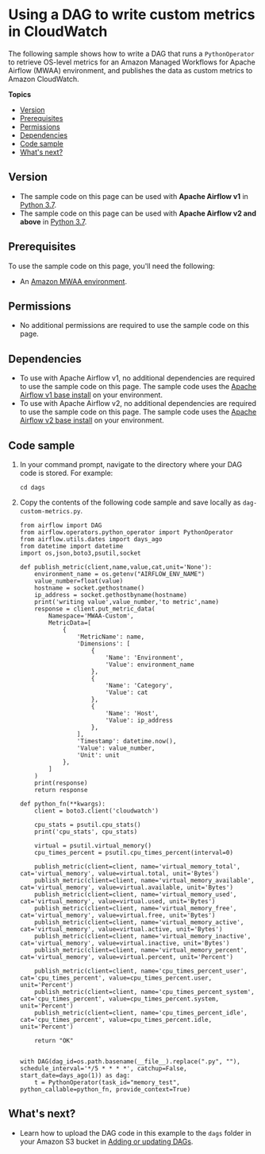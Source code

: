 # Using a DAG to write custom metrics in CloudWatch<a name="samples-custom-metrics"></a>

The following sample shows how to write a DAG that runs a `PythonOperator` to retrieve OS\-level metrics for an Amazon Managed Workflows for Apache Airflow \(MWAA\) environment, and publishes the data as custom metrics to Amazon CloudWatch\.

**Topics**
+ [Version](#samples-custom-metrics-version)
+ [Prerequisites](#samples-custom-metrics-prereqs)
+ [Permissions](#samples-custom-metrics-permissions)
+ [Dependencies](#samples-custom-metrics-dependencies)
+ [Code sample](#samples-custom-metrics-code)
+ [What's next?](#samples-custom-metrics-next-up)

## Version<a name="samples-custom-metrics-version"></a>
+ The sample code on this page can be used with **Apache Airflow v1** in [Python 3\.7](https://www.python.org/dev/peps/pep-0537/)\.
+ The sample code on this page can be used with **Apache Airflow v2 and above** in [Python 3\.7](https://www.python.org/dev/peps/pep-0537/)\.

## Prerequisites<a name="samples-custom-metrics-prereqs"></a>

To use the sample code on this page, you'll need the following:
+ An [Amazon MWAA environment](get-started.md)\.

## Permissions<a name="samples-custom-metrics-permissions"></a>
+ No additional permissions are required to use the sample code on this page\.

## Dependencies<a name="samples-custom-metrics-dependencies"></a>
+ To use with Apache Airflow v1, no additional dependencies are required to use the sample code on this page\. The sample code uses the [Apache Airflow v1 base install](https://raw.githubusercontent.com/apache/airflow/constraints-1.10.12/constraints-3.7.txt) on your environment\.
+ To use with Apache Airflow v2, no additional dependencies are required to use the sample code on this page\. The sample code uses the [Apache Airflow v2 base install](https://github.com/aws/aws-mwaa-local-runner/blob/main/docker/config/requirements.txt) on your environment\.

## Code sample<a name="samples-custom-metrics-code"></a>

1. In your command prompt, navigate to the directory where your DAG code is stored\. For example:

   ```
   cd dags
   ```

1. Copy the contents of the following code sample and save locally as `dag-custom-metrics.py`\.

   ```
   from airflow import DAG
   from airflow.operators.python_operator import PythonOperator
   from airflow.utils.dates import days_ago
   from datetime import datetime
   import os,json,boto3,psutil,socket
   
   def publish_metric(client,name,value,cat,unit='None'):
       environment_name = os.getenv("AIRFLOW_ENV_NAME")
       value_number=float(value)
       hostname = socket.gethostname()
       ip_address = socket.gethostbyname(hostname)
       print('writing value',value_number,'to metric',name)
       response = client.put_metric_data(
           Namespace='MWAA-Custom',
           MetricData=[
               {
                   'MetricName': name,
                   'Dimensions': [
                       {
                           'Name': 'Environment',
                           'Value': environment_name
                       },
                       {
                           'Name': 'Category',
                           'Value': cat
                       },       
                       {
                           'Name': 'Host',
                           'Value': ip_address
                       },                                     
                   ],
                   'Timestamp': datetime.now(),
                   'Value': value_number,
                   'Unit': unit
               },
           ]
       )
       print(response)
       return response
   
   def python_fn(**kwargs):
       client = boto3.client('cloudwatch')
   
       cpu_stats = psutil.cpu_stats()
       print('cpu_stats', cpu_stats)
   
       virtual = psutil.virtual_memory()
       cpu_times_percent = psutil.cpu_times_percent(interval=0)
   
       publish_metric(client=client, name='virtual_memory_total', cat='virtual_memory', value=virtual.total, unit='Bytes')
       publish_metric(client=client, name='virtual_memory_available', cat='virtual_memory', value=virtual.available, unit='Bytes')
       publish_metric(client=client, name='virtual_memory_used', cat='virtual_memory', value=virtual.used, unit='Bytes')
       publish_metric(client=client, name='virtual_memory_free', cat='virtual_memory', value=virtual.free, unit='Bytes')
       publish_metric(client=client, name='virtual_memory_active', cat='virtual_memory', value=virtual.active, unit='Bytes')
       publish_metric(client=client, name='virtual_memory_inactive', cat='virtual_memory', value=virtual.inactive, unit='Bytes')
       publish_metric(client=client, name='virtual_memory_percent', cat='virtual_memory', value=virtual.percent, unit='Percent')
   
       publish_metric(client=client, name='cpu_times_percent_user', cat='cpu_times_percent', value=cpu_times_percent.user, unit='Percent')
       publish_metric(client=client, name='cpu_times_percent_system', cat='cpu_times_percent', value=cpu_times_percent.system, unit='Percent')
       publish_metric(client=client, name='cpu_times_percent_idle', cat='cpu_times_percent', value=cpu_times_percent.idle, unit='Percent')
   
       return "OK"
   
   
   with DAG(dag_id=os.path.basename(__file__).replace(".py", ""), schedule_interval='*/5 * * * *', catchup=False, start_date=days_ago(1)) as dag:
       t = PythonOperator(task_id="memory_test", python_callable=python_fn, provide_context=True)
   ```

## What's next?<a name="samples-custom-metrics-next-up"></a>
+ Learn how to upload the DAG code in this example to the `dags` folder in your Amazon S3 bucket in [Adding or updating DAGs](configuring-dag-folder.md)\.